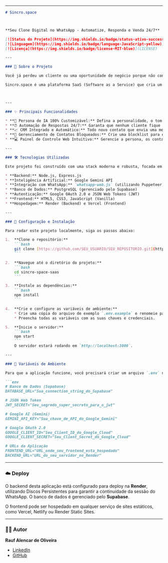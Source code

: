 


-----

````markdown
# Sincro.space



**Seu Clone Digital no WhatsApp - Automatize, Responda e Venda 24/7**

[![Status do Projeto](https://img.shields.io/badge/status-ativo-success)](https://app-sincro-space.onrender.com)
[![Linguagem](https://img.shields.io/badge/language-JavaScript-yellow)](https://developer.mozilla.org/pt-BR/docs/Web/JavaScript)
[![Licença](https://img.shields.io/badge/license-MIT-blue)](LICENSE)

---

### 📖 Sobre o Projeto

Você já perdeu um cliente ou uma oportunidade de negócio porque não conseguiu responder uma mensagem no WhatsApp a tempo? O Sincro.space nasceu para resolver esse problema.

Sincro.space é uma plataforma SaaS (Software as a Service) que cria um **clone digital inteligente** de você. Conectado diretamente ao seu WhatsApp, ele utiliza a IA do Google Gemini para entender, interagir e responder aos seus contatos como se fosse você, 24 horas por dia, 7 dias por semana.



---

### ✨ Principais Funcionalidades

* **🤖 Persona de IA 100% Customizável:** Defina a personalidade, o tom de voz e o conhecimento do seu clone digital através de um simples painel de controle.
* **⏰ Automação de Respostas 24/7:** Garanta que nenhum cliente fique sem resposta, mesmo quando você está dormindo, em reuniões ou de férias.
* **📈 CRM Integrado e Automático:** Todo novo contato que envia uma mensagem é salvo automaticamente no seu painel, permitindo a adição de tags e gerenciamento.
* **🚫 Gerenciamento de Contatos Bloqueados:** Crie uma blocklist para evitar que o bot interaja com contatos indesejados.
* **💻 Painel de Controle Web Intuitivo:** Gerencie a persona, os contatos e a conexão com o WhatsApp de qualquer lugar através de uma interface web simples e segura.

---

### 🛠️ Tecnologias Utilizadas

Este projeto foi construído com uma stack moderna e robusta, focada em escalabilidade e performance.

* **Backend:** Node.js, Express.js
* **Inteligência Artificial:** Google Gemini API
* **Integração com WhatsApp:** `whatsapp-web.js` (utilizando Puppeteer)
* **Banco de Dados:** PostgreSQL (gerenciado pelo Supabase)
* **Autenticação:** Google OAuth 2.0 e JSON Web Tokens (JWT)
* **Frontend:** HTML5, CSS3, JavaScript (Vanilla)
* **Hospedagem:** Render (Backend) e Vercel (Frontend)

---

### 🚀 Configuração e Instalação

Para rodar este projeto localmente, siga os passos abaixo:

1.  **Clone o repositório:**
    ```bash
    git clone [https://github.com/SEU_USUARIO/SEU_REPOSITORIO.git](https://github.com/SEU_USUARIO/SEU_REPOSITORIO.git)
    ```

2.  **Navegue até o diretório do projeto:**
    ```bash
    cd sincro-space-saas
    ```

3.  **Instale as dependências:**
    ```bash
    npm install
    ```

4.  **Crie e configure as variáveis de ambiente:**
    * Crie uma cópia do arquivo de exemplo `.env.example` e renomeie para `.env`.
    * Preencha todas as variáveis com as suas chaves e credenciais.

5.  **Inicie o servidor:**
    ```bash
    npm start
    ```
    O servidor estará rodando em `http://localhost:3000`.

---

### 🔑 Variáveis de Ambiente

Para que a aplicação funcione, você precisará criar um arquivo `.env` na raiz do projeto com as seguintes variáveis:

```env
# Banco de Dados (Supabase)
DATABASE_URL="Sua_connection_string_do_Supabase"

# JSON Web Token
JWT_SECRET="Seu_segredo_super_secreto_para_o_jwt"

# Google AI (Gemini)
GEMINI_API_KEY="Sua_chave_de_API_do_Google_Gemini"

# Google OAuth 2.0
GOOGLE_CLIENT_ID="Seu_Client_ID_do_Google_Cloud"
GOOGLE_CLIENT_SECRET="Seu_Client_Secret_do_Google_Cloud"

# URLs da Aplicação
FRONTEND_URL="URL_onde_seu_frontend_esta_hospedado"
BACKEND_URL="URL_do_seu_servidor_no_Render"
````

-----

### ☁️ Deploy

O backend desta aplicação está configurado para deploy na **Render**, utilizando Discos Persistentes para garantir a continuidade da sessão do WhatsApp. O banco de dados é gerenciado pelo **Supabase**.

O frontend pode ser hospedado em qualquer serviço de sites estáticos, como Vercel, Netlify ou Render Static Sites.

-----

### 👨‍💻 Autor

**Rauf Alencar de Oliveira**

  * [LinkedIn](https://www.google.com/search?q=URL_DO_SEU_LINKEDIN_AQUI)
  * [GitHub](https://www.google.com/search?q=URL_DO_SEU_GITHUB_AQUI)

<!-- end list -->

```
```